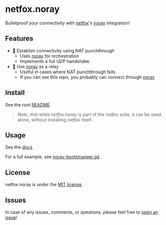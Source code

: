 # netfox.noray

Bulletproof your connectivity with [netfox]'s [noray] integration!

## Features

* 🤝 Establish connectivity using NAT punchthrough
  * Uses [noray] for orchestration
  * Implements a full UDP handshake
* 🛜 Use [noray] as a relay
  * Useful in cases where NAT punchthrough fails
  * If you can see this repo, you probably can connect through [noray]

## Install

See the root [README](../../README.md).

> *Note*, that while *netfox.noray* is part of the *netfox* suite, it can be
> used alone, without installing *netfox* itself.

## Usage

See the [docs](https://foxssake.github.io/netfox/netfox.noray/guides/noray/).

For a full example, see [noray-bootstrapper.gd].

## License

netfox.noray is under the [MIT license](LICENSE).

## Issues

In case of any issues, comments, or questions, please feel free to [open an issue]!

[netfox]: https://github.com/foxssake/netfox
[source]: https://github.com/foxssake/netfox/archive/refs/heads/main.zip
[noray]: https://github.com/foxssake/noray
[noray-bootstrapper.gd]: ../../examples/shared/scripts/noray-bootstrapper.gd
[open an issue]: https://github.com/foxssake/netfox/issues
